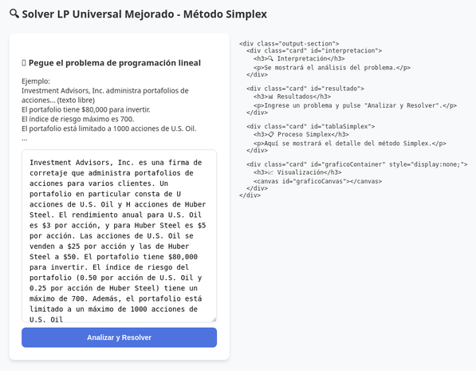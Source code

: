 <!DOCTYPE html>
<html lang="es">
<head>
  <meta charset="UTF-8" />
  <title>Solver LP Universal Mejorado - Método Simplex</title>
  <script src="https://cdnjs.cloudflare.com/ajax/libs/mathjs/10.6.4/math.min.js"></script>
  <script src="https://cdn.jsdelivr.net/npm/chart.js"></script>
  <style>
    body {
      font-family: 'Segoe UI', Tahoma, Geneva, Verdana, sans-serif;
      background-color: #f8f9fa;
      padding: 20px;
      max-width: 1200px;
      margin: 0 auto;
      color: #333;
    }
    .container {
      display: flex;
      flex-wrap: wrap;
      gap: 20px;
    }
    .input-section,
    .output-section {
      flex: 1;
      min-width: 300px;
    }
    .card {
      background: #fff;
      padding: 25px;
      margin-bottom: 20px;
      border-radius: 10px;
      box-shadow: 0 4px 6px rgba(0, 0, 0, 0.1);
      transition: transform 0.3s, box-shadow 0.3s;
    }
    textarea {
      width: 100%;
      min-height: 200px;
      padding: 15px;
      border: 1px solid #ddd;
      border-radius: 8px;
      font-size: 1em;
      line-height: 1.5;
      resize: vertical;
    }
    button {
      background-color: #4e73df;
      color: white;
      border: none;
      padding: 12px 20px;
      border-radius: 8px;
      cursor: pointer;
      font-size: 1em;
      font-weight: 600;
      transition: background-color 0.3s;
      width: 100%;
      margin-top: 10px;
    }
    button:hover {
      background-color: #2e59d9;
    }
    .error {
      color: #e74c3c;
      background-color: #fdecea;
      padding: 15px;
      border-radius: 8px;
      margin: 15px 0;
    }
    .success {
      color: #27ae60;
      background-color: #e8f5e9;
      padding: 15px;
      border-radius: 8px;
      margin: 15px 0;
    }
    .warning {
      color: #f39c12;
      background-color: #fff8e1;
      padding: 15px;
      border-radius: 8px;
      margin: 15px 0;
    }
    .info-box {
      background-color: #f8f9fc;
      border-left: 4px solid #4e73df;
      padding: 15px;
      margin: 15px 0;
    }
    canvas {
      width: 100% !important;
      max-height: 500px !important;
      margin-top: 20px;
    }
    .var-highlight {
      background-color: #fffde7;
      padding: 2px 4px;
      border-radius: 3px;
      font-weight: bold;
    }
    .loading {
      border: 4px solid #f3f3f3;
      border-top: 4px solid #3498db;
      border-radius: 50%;
      width: 30px;
      height: 30px;
      animation: spin 1s linear infinite;
      margin: 20px auto;
    }
    @keyframes spin {
      0% {
        transform: rotate(0deg);
      }
      100% {
        transform: rotate(360deg);
      }
    }
  </style>
</head>
<body>
  <h2>🔍 Solver LP Universal Mejorado - Método Simplex</h2>

  <div class="container">
    <div class="input-section">
      <div class="card">
        <h3>📝 Pegue el problema de programación lineal</h3>
        <p>
          Ejemplo:<br />
          Investment Advisors, Inc. administra portafolios de acciones... (texto libre)<br />
          El portafolio tiene $80,000 para invertir.<br />
          El índice de riesgo máximo es 700.<br />
          El portafolio está limitado a 1000 acciones de U.S. Oil.<br />
          ...
        </p>
        <textarea
          id="problema"
          rows="15"
          placeholder="Pegue aquí su problema..."
        >Investment Advisors, Inc. es una firma de corretaje que administra portafolios de acciones para varios clientes. Un portafolio en particular consta de U acciones de U.S. Oil y H acciones de Huber Steel. El rendimiento anual para U.S. Oil es $3 por acción, y para Huber Steel es $5 por acción. Las acciones de U.S. Oil se venden a $25 por acción y las de Huber Steel a $50. El portafolio tiene $80,000 para invertir. El índice de riesgo del portafolio (0.50 por acción de U.S. Oil y 0.25 por acción de Huber Steel) tiene un máximo de 700. Además, el portafolio está limitado a un máximo de 1000 acciones de U.S. Oil</textarea>
        <button onclick="analizarYResolver()">Analizar y Resolver</button>
      </div>
    </div>

    <div class="output-section">
      <div class="card" id="interpretacion">
        <h3>🔍 Interpretación</h3>
        <p>Se mostrará el análisis del problema.</p>
      </div>

      <div class="card" id="resultado">
        <h3>📊 Resultados</h3>
        <p>Ingrese un problema y pulse "Analizar y Resolver".</p>
      </div>

      <div class="card" id="tablaSimplex">
        <h3>📋 Proceso Simplex</h3>
        <p>Aquí se mostrará el detalle del método Simplex.</p>
      </div>

      <div class="card" id="graficoContainer" style="display:none;">
        <h3>📈 Visualización</h3>
        <canvas id="graficoCanvas"></canvas>
      </div>
    </div>
  </div>

  <script>
    let problemaActual = null;
    let solucionActual = null;
    let chartInstance = null;

    // Parser mejorado para texto libre (simplificado)
    function parsearProblema(texto) {
      const textoLower = texto.toLowerCase();
      const variablesSet = new Set();

      // Extraer variables (letras con posibles guiones bajos y números)
      const regexVar = /\b([a-z_][a-z0-9_]*)\b/gi;
      let match;
      while ((match = regexVar.exec(textoLower)) !== null) {
        const v = match[1];
        // Palabras comunes a ignorar
        const ignorar = [
          'acciones', 'por', 'de', 'a', 'y', 'para', 'modelo', 'estuches', 'mesas', 'sillas',
          'máximo', 'mínimo', 'riesgo', 'pedido', 'disponible', 'unidades', 'horas', 'minutos',
          'tiene', 'costo', 'ganancia', 'rendimiento', 'total', 'puede', 'entrada', 'problema',
          'max', 'min', 'unidad', 'fabricación', 'el', 'la', 'se', 'con', 'los', 'del', 'un', 'una'
        ];
        if (!ignorar.includes(v) && v.length <= 10) {
          variablesSet.add(v);
        }
      }

      let variables = Array.from(variablesSet);
      if (variables.length === 0) variables = ['x', 'y'];

      // Detectar tipo (max o min)
      const esMinimizacion =
        /minimizar|minimización|minimizar costos|minimizar costo|costo mínimo|coste mínimo/.test(textoLower);

      // Obtener coeficientes objetivo: buscar formato tipo "$3 por acción de u"
      const coefObjetivo = new Array(variables.length).fill(0);
      variables.forEach((v, i) => {
        const regexCoef = new RegExp(
          `\\$?(\\d+(?:\\.\\d+)?)[ ]*(?:por|de|para)?[ ]*${v}`,
          'i'
        );
        const m = texto.match(regexCoef);
        if (m) coefObjetivo[i] = parseFloat(m[1]);
      });
      // Si no encontró coef, asignar 1
      if (coefObjetivo.every((v) => v === 0)) {
        coefObjetivo.fill(1);
      }

      const restricciones = [];

      // Restricción inversión (ejemplo)
      const regexInversion = /\$?(\d{1,3}(?:,\d{3})*(?:\.\d+)?)[ ]*(?:para|inversión|presupuesto|disponible)/i;
      const mInv = regexInversion.exec(texto);
      if (mInv) {
        const valorInv = parseFloat(mInv[1].replace(/,/g, ''));
        const coefsInv = new Array(variables.length).fill(0);
        variables.forEach((v, i) => {
          const regexPrecio = new RegExp(`${v}[^\\d\\n]{0,15}\\$?(\\d+(?:\\.\\d+)?)`, 'i');
          const m = texto.match(regexPrecio);
          if (m) coefsInv[i] = parseFloat(m[1]);
        });
        if (coefsInv.some((c) => c !== 0)) {
          restricciones.push({
            coefficients: coefsInv,
            sign: '<=',
            value: valorInv,
            text: `Presupuesto ≤ ${valorInv}`,
          });
        }
      }

      // Restricción riesgo
      const regexRiesgoCoef = /(\d*\.?\d+)[ ]*por[ ]*acción[ ]*de[ ]*([a-z_][a-z0-9_]*)/gi;
      let riesgoLim = null;
      const regexMaxRiesgo = /(índice de riesgo|riesgo|índice)[^.\n]*\s*(?:máximo|max|min|mínimo)?\s*de\s*(\d+\.?\d*)/i;
      const mRiesgoLim = texto.match(regexMaxRiesgo);
      if (mRiesgoLim) riesgoLim = parseFloat(mRiesgoLim[2]);
      if (riesgoLim !== null) {
        const coefsRiesgo = new Array(variables.length).fill(0);
        let m;
        while ((m = regexRiesgoCoef.exec(texto)) !== null) {
          const coef = parseFloat(m[1]);
          const v = m[2];
          let idx = variables.indexOf(v);
          if (idx >= 0) coefsRiesgo[idx] = coef;
        }
        if (coefsRiesgo.some((c) => c !== 0)) {
          restricciones.push({
            coefficients: coefsRiesgo,
            sign: '<=',
            value: riesgoLim,
            text: `Índice de riesgo ≤ ${riesgoLim}`,
          });
        }
      }

      // Restricciones maximos y minimos por variable
      variables.forEach((v, i) => {
        let regexMax = new RegExp(`máximo\\s*(?:de)?\\s*(\\d+)\\s*(?:acciones|unidades)?\\s*(?:de)?\\s*${v}`, 'i');
        let mMax = texto.match(regexMax);
        if (mMax) {
          restricciones.push({
            coefficients: variables.map((x) => (x === v ? 1 : 0)),
            sign: '<=',
            value: parseFloat(mMax[1]),
            text: `${v} ≤ ${mMax[1]}`,
          });
        }
        let regexMin = new RegExp(`mínimo\\s*(?:de)?\\s*(\\d+)\\s*(?:acciones|unidades)?\\s*(?:de)?\\s*${v}`, 'i');
        let mMin = texto.match(regexMin);
        if (mMin) {
          restricciones.push({
            coefficients: variables.map((x) => (x === v ? 1 : 0)),
            sign: '>=',
            value: parseFloat(mMin[1]),
            text: `${v} ≥ ${mMin[1]}`,
          });
        }
        // Forzar no negatividad:
        restricciones.push({
          coefficients: variables.map((x) => (x === v ? 1 : 0)),
          sign: '>=',
          value: 0,
          text: `${v} ≥ 0`,
        });
      });

      return {
        variables,
        objetivo: {
          coefficients: coefObjetivo,
          tipo: esMinimizacion ? 'min' : 'max',
          texto: esMinimizacion ? 'Minimizar función objetivo' : 'Maximizar función objetivo',
        },
        restricciones,
        textoOriginal: texto,
      };
    }

    // Función principal para analizar y resolver
    function analizarYResolver() {
      const texto = document.getElementById('problema').value.trim();

      if (!texto) {
        mostrarError('Por favor ingrese un problema para analizar.');
        return;
      }

      document.getElementById('resultado').innerHTML =
        '<div class="loading"></div><p>Analizando el problema, por favor espere...</p>';
      document.getElementById('interpretacion').innerHTML =
        '<div class="loading"></div><p>Procesando descripción del problema...</p>';
      document.getElementById('tablaSimplex').innerHTML = '<p>Se mostrará aquí el proceso Simplex.</p>';
      document.getElementById('graficoContainer').style.display = 'none';

      setTimeout(() => {
        try {
          problemaActual = parsearProblema(texto);
          mostrarInterpretacion(problemaActual);
          solucionActual = resolverProblemaSimplex(problemaActual);
          mostrarResultados(solucionActual, problemaActual);
        } catch (e) {
          mostrarError('Error al procesar el problema: ' + e.message);
          console.error(e);
        }
      }, 100);
    }

    // Mostrar interpretación
    function mostrarInterpretacion(problema) {
      let html = `<h4>📌 Tipo de Problema</h4>`;
      html += `<p><strong>${problema.objetivo.tipo === 'min' ? 'Minimización' : 'Maximización'}:</strong> ${
        problema.objetivo.texto
      }</p>`;

      html += `<h4>🔢 Variables de Decisión</h4><ul>`;
      problema.variables.forEach((v, i) => {
        html += `<li><span class="var-highlight">${v}</span>: Coeficiente = ${problema.objetivo.coefficients[i]}</li>`;
      });
      html += `</ul>`;

      if (problema.restricciones.length > 0) {
        html += `<h4>📏 Restricciones Identificadas</h4><table><tr><th>Restricción</th><th>Expresión</th></tr>`;
        problema.restricciones.forEach((r) => {
          const expr = problema.variables
            .map((v, i) => (r.coefficients[i] !== 0 ? `${r.coefficients[i]}${v}` : ''))
            .filter((x) => x !== '')
            .join(' + ');

          html += `<tr><td>${r.text}</td><td>${expr} ${r.sign} ${r.value}</td></tr>`;
        });
        html += `</table>`;
      } else {
        html += `<p><em>No se identificaron restricciones específicas.</em></p>`;
      }

      document.getElementById('interpretacion').innerHTML = html;
    }

    // Mostrar error
    function mostrarError(mensaje) {
      document.getElementById('resultado').innerHTML = `
        <div class="error">
          <h3>❌ Error</h3>
          <p>${mensaje}</p>
        </div>`;
      document.getElementById('tablaSimplex').innerHTML = '';
      document.getElementById('interpretacion').innerHTML = '';
      document.getElementById('graficoContainer').style.display = 'none';
      if (chartInstance) {
        chartInstance.destroy();
        chartInstance = null;
      }
    }

    // Mantén la función resolverProblemaSimplex, simplexIterations, mostrarResultados y mostrarTablaSimplex iguales a las que tienes
    // Solo recuerda actualizar mostrarGrafico para manejar el chartInstance:

    function mostrarGrafico(solution, problema) {
      const ctx = document.getElementById('graficoCanvas').getContext('2d');
      if (chartInstance) {
        chartInstance.destroy();
      }

      const puntosFactibles = generarPuntosFactibles(problema);

      // Setup datasets para Chart.js
      const datasets = [
        {
          label: 'Región Factible',
          data: puntosFactibles,
          backgroundColor: 'rgba(54, 162, 235, 0.5)',
          pointRadius: 3,
          showLine: true,
          borderColor: 'rgba(54, 162, 235, 0.8)',
          fill: true,
        },
      ];

      if (solution.isOptimal && solution.variables.length === 2) {
        datasets.push({
          label: 'Solución Óptima',
          data: [{ x: solution.variables[0], y: solution.variables[1] }],
          backgroundColor: 'rgba(255, 99, 132, 1)',
          pointRadius: 8,
        });
      }

      problema.restricciones.forEach((r, i) => {
        if (r.coefficients.length === 2 && r.coefficients[0] !== 0 && r.coefficients[1] !== 0) {
          const x1 = 0;
          const y1 = (r.value - r.coefficients[0] * x1) / r.coefficients[1];
          const y2 = 0;
          const x2 = (r.value - r.coefficients[1] * y2) / r.coefficients[0];

          if (y1 >= 0 || x2 >= 0) {
            const points = [];
            if (y1 >= 0) points.push({ x: x1, y: y1 });
            if (x2 >= 0) points.push({ x: x2, y: y2 });

            if (points.length >= 2) {
              datasets.push({
                label: `Restricción ${i + 1}`,
                data: points,
                borderColor: `hsl(${i * 60}, 70%, 50%)`,
                borderWidth: 2,
                pointRadius: 0,
                fill: false,
                showLine: true,
              });
            }
          }
        }
      });

      chartInstance = new Chart(ctx, {
        type: 'scatter',
        data: {
          datasets: datasets,
        },
        options: {
          responsive: true,
          plugins: {
            legend: { position: 'top' },
            tooltip: {
              callbacks: {
                label: function (context) {
                  return `${problema.variables[0]}: ${context.parsed.x.toFixed(
                    2
                  )}, ${problema.variables[1]}: ${context.parsed.y.toFixed(2)}`;
                },
              },
            },
          },
          scales: {
            x: {
              title: { display: true, text: problema.variables[0] },
              min: 0,
              grid: { color: '#ddd' },
            },
            y: {
              title: { display: true, text: problema.variables[1] },
              min: 0,
              grid: { color: '#ddd' },
            },
          },
        },
      });

      document.getElementById('graficoContainer').style.display = 'block';
    }

    // Mantén también la función generarPuntosFactibles igual que en tu código original

  </script>
</body>
</html>
